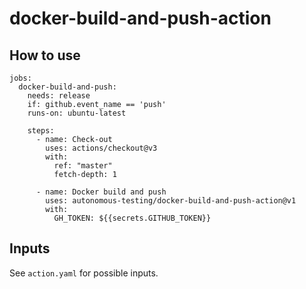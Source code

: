 # docker-build-and-push-action

## How to use

```
jobs:
  docker-build-and-push:
    needs: release
    if: github.event_name == 'push'
    runs-on: ubuntu-latest

    steps:
      - name: Check-out
        uses: actions/checkout@v3
        with:
          ref: "master"
          fetch-depth: 1

      - name: Docker build and push
        uses: autonomous-testing/docker-build-and-push-action@v1
        with:
          GH_TOKEN: ${{secrets.GITHUB_TOKEN}}
```

## Inputs

See `action.yaml` for possible inputs.